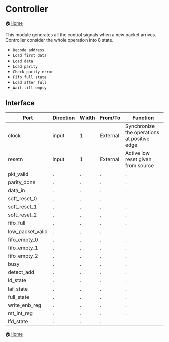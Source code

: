 # Controller

🏠[Home](README.md)

This module generates all the control signals when a new packet arrives. Controller consider the whole operation into 8 state.

- `Decode address`
- `Load first data`
- `Load data`
- `Load parity`
- `Check parity error`
- `Fifo full state`
- `Load after full`
- `Wait till empty`

## Interface


| Port       | Direction | Width | From/To           | Function                                         |
| ---------- | --------- | ----- | ----------------- | ------------------------------------------------ |
| clock      | input     | 1     | External          | Synchronize the operations at positive edge      |
| resetn     | input     | 1     | External          | Active low reset given from source               |
| pkt_valid | . | . | . | . |
| parity_done | . | . | . | . |
| data_in | . | . | . | . |
| soft_reset_0 | . | . | . | . |
| soft_reset_1 | . | . | . | . |
| soft_reset_2 | . | . | . | . |
| fifo_full | . | . | . | . |
| low_packet_valid | . | . | . | . |
| fifo_empty_0 | . | . | . | . |
| fifo_empty_1 | . | . | . | . |
| fifo_empty_2 | . | . | . | . |
| busy | . | . | . | . |
| detect_add | . | . | . | . |
| ld_state | . | . | . | . |
| laf_state | . | . | . | . |
| full_state | . | . | . | . |
| write_enb_reg | . | . | . | . |
| rst_int_reg | . | . | . | . |
| lfd_state | . | . | . | . |


🏠[Home](README.md)